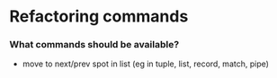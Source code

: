 # Refactoring commands

### What commands should be available?

* move to next/prev spot in list \(eg in tuple, list, record, match, pipe\)

